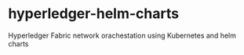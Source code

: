 # hyperledger-helm-charts
Hyperledger Fabric network orachestation using Kubernetes and helm charts 
